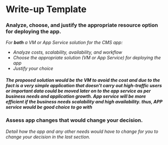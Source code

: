 # Write-up Template

### Analyze, choose, and justify the appropriate resource option for deploying the app.

*For **both** a VM or App Service solution for the CMS app:*
- *Analyze costs, scalability, availability, and workflow*
- *Choose the appropriate solution (VM or App Service) for deploying the app*
- *Justify your choice*
##### The proposed solution would be the VM to avoid the cost and due to the fact is a very simple application that doesn't carry out high-traffic users or important data could be moved later on to the app service as per business needs and application growth. App service will be more efficient if the business needs scalability and high availability. thus, APP service would be good choice to go with   

### Assess app changes that would change your decision.

*Detail how the app and any other needs would have to change for you to change your decision in the last section.* 